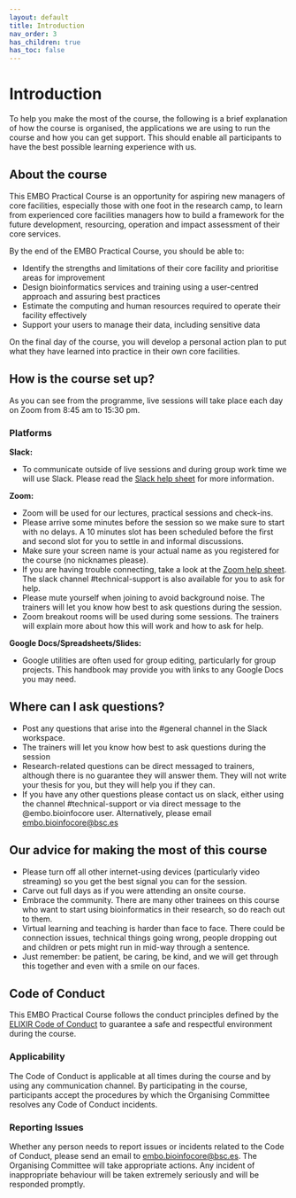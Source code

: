 ```yaml
---
layout: default
title: Introduction
nav_order: 3
has_children: true
has_toc: false
---
```


# Introduction

To help you make the most of the course, the following is a brief explanation of how the course is organised, the applications we are using to run the course and how you can get support. This should enable all participants to have the best possible learning experience with us. 

## About the course
This EMBO Practical Course is an opportunity for aspiring new managers of core facilities, especially those with one foot in the research camp, to learn from experienced core facilities managers how to build a framework for the future development, resourcing, operation and impact assessment of their core services. 

By the end of the EMBO Practical Course, you should be able to:
- Identify the strengths and limitations of their core facility and prioritise areas for improvement
- Design bioinformatics services and training using a user-centred approach and assuring best practices
- Estimate the computing and human resources required to operate their facility effectively
- Support your users to manage their data, including sensitive data

On the final day of the course, you will develop a personal action plan to put what they have learned into practice in their own core facilities.

## How is the course set up? 
As you can see from the programme, live sessions will take place each day on Zoom from 8:45 am to 15:30 pm.

### Platforms
**Slack:**	
- To communicate outside of live sessions and during group work time we will use Slack. Please read the [Slack help sheet](docs/help/slack/) for more information. 

**Zoom:**	
- Zoom will be used for our lectures, practical sessions and check-ins.  
- Please arrive some minutes before the session so we make sure to start with no delays. A 10 minutes slot has been scheduled before the first and second slot for you to settle in and informal discussions. 
- Make sure your screen name is your actual name as you registered for the course (no nicknames please). 
- If you are having trouble connecting, take a look at the [Zoom help sheet](/docs/help/zoom/). The slack channel #technical-support is also available for you to ask for help.
- Please mute yourself when joining to avoid background noise. The trainers will let you know how best to ask questions during the session. 
- Zoom breakout rooms will be used during some sessions. The trainers will explain more about how this will work and how to ask for help.  

**Google Docs/Spreadsheets/Slides:**
- Google utilities are often used for group editing, particularly for group projects. This handbook may provide you with links to any Google Docs you may need. 

## Where can I ask questions? 
- Post any questions that arise into the #general channel in the Slack workspace.
- The trainers will let you know how best to ask questions during the session 
- Research-related questions can be direct messaged to trainers, although there is no guarantee they will answer them. They will not write your thesis for you, but they will help you if they can. 
- If you have any other questions please contact us on slack, either using the channel #technical-support or via direct message to the @embo.bioinfocore user. Alternatively, please email [embo.bioinfocore@bsc.es](mailto:embo.bioinfocore@bsc.es)

## Our advice for making the most of this course 
- Please turn off all other internet-using devices (particularly video streaming) so you get the best signal you can for the session. 
- Carve out full days as if you were attending an onsite course. 
- Embrace the community. There are many other trainees on this course who want to start using bioinformatics in their research, so do reach out to them.
- Virtual learning and teaching is harder than face to face. There could be connection issues, technical things going wrong, people dropping out and children or pets might run in mid-way through a sentence.
- Just remember: be patient, be caring, be kind, and we will get through this together and even with a smile on our faces.

## Code of Conduct
This EMBO Practical Course follows the conduct principles defined by the [ELIXIR Code of Conduct](https://elixir-europe.org/events/code-of-conduct) to guarantee a safe and respectful environment during the course.

### Applicability
The Code of Conduct is applicable at all times during the course and by using any communication channel. By participating in the course, participants accept the procedures by which the Organising Committee resolves any Code of Conduct incidents.

### Reporting Issues
Whether any person needs to report issues or incidents related to the Code of Conduct, please send an email to [embo.bioinfocore@bsc.es](mailto:embo.bioinfocore@bsc.es). The Organising Committee will take appropriate actions. Any incident of inappropriate behaviour will be taken extremely seriously and will be responded promptly.
